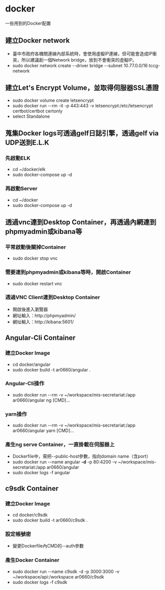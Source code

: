 # docker
一些用到的Docker配置

## 建立Docker network
- 臺中市政府各機關連線內部系統時，會使用虛擬IP連線，但可能會造成IP衝突，所以建議創一個Network bridge，放到不會衝突的虛擬IP。
- sudo docker network create --driver bridge --subnet 10.77.0.0/16 tccg-network

## 建立Let's Encrypt Volume，並取得伺服器SSL憑證
- sudo docker volume create letsencrypt
- sudo docker run --rm -it -p 443:443 -v letsencrypt:/etc/letsencrypt certbot/certbot certonly
- select Standalone

## 蒐集Docker logs可透過gelf日誌引擎，透過gelf via UDP送到E.L.K
### 先啟動ELK
- cd ~/docker/elk
- sudo docker-compose up -d
### 再啟動Server
- cd ~/docker
- sudo docker-compose up -d

## 透過vnc連到Desktop Container，再透過內網連到phpmyadmin或kibana等
### 平常啟動後關掉Container
- sudo docker stop vnc
### 需要連到phpmyadmin或kibana等時，開啟Container
- sudo docker restart vnc
### 透過VNC Client連到Desktop Container
- 開啟後進入瀏覽器
- 網址輸入：http://phpmyadmin/
- 網址輸入：http://kibana:5601/

## Angular-Cli Container
### 建立Docker Image
- cd docker/angular
- sudo docker build -t ar0660/angular .
### Angular-Cli操作
- sudo docker run --rm -v ~/workspace/mis-secretariat:/app ar0660/angular ng [CMD]...
### yarn操作
- sudo docker run --rm -v ~/workspace/mis-secretariat:/app ar0660/angular yarn [CMD]...
### 產生ng serve Container，一直掛載在伺服器上
- Dockerfile中，需把--public-host參數，指向domain name（含port）
- sudo docker run --name angular **-d** -p 80:4200 -v ~/workspace/mis-secretariat:/app ar0660/angular
- sudo docker logs -f angular

## c9sdk Container
### 建立Docker Image
- cd docker/c9sdk
- sudo docker build -t ar0660/c9sdk .
### 設定帳號密
- 變更Dockerfile內CMD的--auth參數
### 產生Docker Container
- sudo docker run --name c9sdk -d -p 3000:3000 -v ~/workspace/api:/workspace ar0660/c9sdk
- sudo docker logs -f c9sdk
